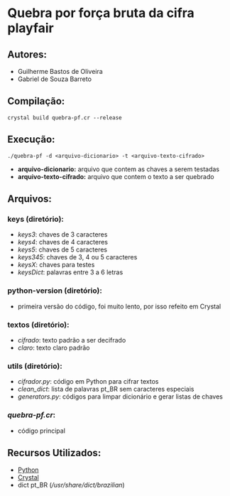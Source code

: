 # Quebra por força bruta da cifra playfair

## Autores:
 - Guilherme Bastos de Oliveira
 - Gabriel de Souza Barreto

## Compilação:
    crystal build quebra-pf.cr --release

## Execução:
    ./quebra-pf -d <arquivo-dicionario> -t <arquivo-texto-cifrado>

- **arquivo-dicionario:** arquivo que contem as chaves a serem testadas
- **arquivo-texto-cifrado:** arquivo que contem o texto a ser quebrado

## Arquivos:
### keys (diretório):
 - *keys3*: chaves de 3 caracteres
 - *keys4*: chaves de 4 caracteres
 - *keys5*: chaves de 5 caracteres
 - *keys345*: chaves de 3, 4 ou 5 caracteres
 - *keysX*: chaves para testes
 - *keysDict*: palavras entre 3 a 6 letras

### python-version (diretório):
 - primeira versão do código, foi muito lento, por isso refeito em Crystal

### textos (diretório):
 - *cifrado*: texto padrão a ser decifrado
 - *claro*: texto claro padrão

### utils (diretório):
 - *cifrador.py*: código em Python para cifrar textos
 - *clean_dict*: lista de palavras pt_BR sem caracteres especiais
 - *generators.py*: códigos para limpar dicionário e gerar listas de chaves

### *quebra-pf.cr*:
 - código principal

## Recursos Utilizados:
 -  [Python](https://www.python.org/)
 - [Crystal](https://crystal-lang.org/)
 - dict pt_BR (*/usr/share/dict/brazilian*)
